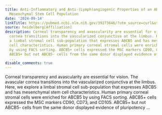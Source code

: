 ```yaml
---
title: Anti-Inflammatory and Anti-(Lymph)angiogenic Properties of an ABCB5+ Limbal
  Mesenchymal Stem Cell Population
date: '2024-09-14'
linkTitle: https://pubmed.ncbi.nlm.nih.gov/39273646/?utm_source=curl&utm_medium=rss&utm_campaign=pubmed-2&utm_content=1FakS-2QOkCT8HsMOQP1bCRQ4YzyumYOmxmF0moLsQ3dFB1E9V&fc=20220326224207&ff=20240914193229&v=2.18.0.post9+e462414
source: heidelberg[Affiliation]
description: Corneal transparency and avascularity are essential for vision. The avascular
  cornea transitions into the vascularized conjunctiva at the limbus. Here, we explore
  a limbal stromal cell sub-population that expresses ABCB5 and has mesenchymal stem
  cell characteristics. Human primary corneal stromal cells were enriched for ABCB5
  by using FACS sorting. ABCB5+ cells expressed the MSC markers CD90, CD73, and CD105.
  ABCB5+ but not ABCB5- cells from the same donor displayed evidence of pluripotency
  ...
disable_comments: true
---
```

Corneal transparency and avascularity are essential for vision. The avascular cornea transitions into the vascularized conjunctiva at the limbus. Here, we explore a limbal stromal cell sub-population that expresses ABCB5 and has mesenchymal stem cell characteristics. Human primary corneal stromal cells were enriched for ABCB5 by using FACS sorting. ABCB5+ cells expressed the MSC markers CD90, CD73, and CD105. ABCB5+ but not ABCB5- cells from the same donor displayed evidence of pluripotency ...